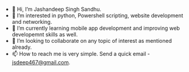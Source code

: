 - 👋 Hi, I’m Jashandeep Singh Sandhu.
- 👀 I’m interested in python, Powershell scripting, website development and networking.
- 🌱 I’m currently learning mobile app development and improving web developemnt skills as well.
- 💞️ I’m looking to collaborate on any topic of interest as mentioned already.
- 📫 How to reach me is very simple. Send a quick email - jsdeep467@gmail.com.

<!---
Codespace-JashanSandhu/Codespace-JashanSandhu is a ✨ special ✨ repository because its `README.md` (this file) appears on your GitHub profile.
You can click the Preview link to take a look at your changes.
--->
